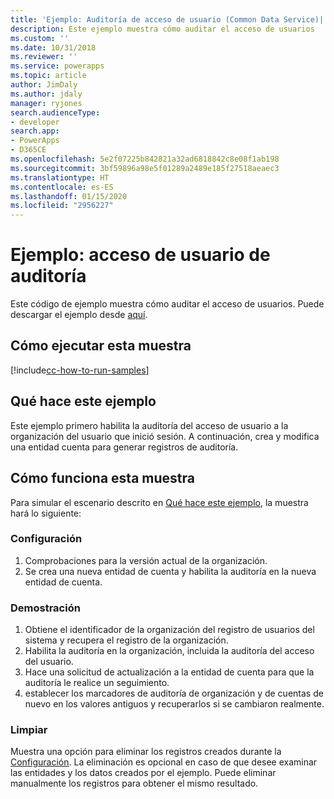 ```yaml
---
title: 'Ejemplo: Auditoría de acceso de usuario (Common Data Service)| Microsoft Docs'
description: Este ejemplo muestra cómo auditar el acceso de usuarios
ms.custom: ''
ms.date: 10/31/2018
ms.reviewer: ''
ms.service: powerapps
ms.topic: article
author: JimDaly
ms.author: jdaly
manager: ryjones
search.audienceType:
- developer
search.app:
- PowerApps
- D365CE
ms.openlocfilehash: 5e2f07225b842821a32ad6818842c8e08f1ab198
ms.sourcegitcommit: 3bf59896a98e5f01289a2489e185f27518aeaec3
ms.translationtype: HT
ms.contentlocale: es-ES
ms.lasthandoff: 01/15/2020
ms.locfileid: "2956227"
---
```

# <a name="sample-audit-user-access"></a>Ejemplo: acceso de usuario de auditoría

<!-- https://docs.microsoft.com/dynamics365/customer-engagement/developer/sample-audit-user-access -->

Este código de ejemplo muestra cómo auditar el acceso de usuarios. Puede descargar el ejemplo desde [aquí](https://github.com/Microsoft/PowerApps-Samples/tree/master/cds/orgsvc/C%23/AuditUserAccess).

## <a name="how-to-run-this-sample"></a>Cómo ejecutar esta muestra

[!include[cc-how-to-run-samples](../../includes/cc-how-to-run-samples.md)]

## <a name="what-this-sample-does"></a>Qué hace este ejemplo

Este ejemplo primero habilita la auditoría del acceso de usuario a la organización del usuario que inició sesión. A continuación, crea y modifica una entidad cuenta para generar registros de auditoría.

## <a name="how-this-sample-works"></a>Cómo funciona esta muestra

Para simular el escenario descrito en [Qué hace este ejemplo](#what-this-sample-does), la muestra hará lo siguiente:

### <a name="setup"></a>Configuración

1. Comprobaciones para la versión actual de la organización.
1. Se crea una nueva entidad de cuenta y habilita la auditoría en la nueva entidad de cuenta.

### <a name="demonstrate"></a>Demostración

1. Obtiene el identificador de la organización del registro de usuarios del sistema y recupera el registro de la organización.
2. Habilita la auditoría en la organización, incluida la auditoría del acceso del usuario.
3. Hace una solicitud de actualización a la entidad de cuenta para que la auditoría le realice un seguimiento.
4. establecer los marcadores de auditoría de organización y de cuentas de nuevo en los valores antiguos y recuperarlos si se cambiaron realmente.

### <a name="clean-up"></a>Limpiar

Muestra una opción para eliminar los registros creados durante la [Configuración](#setup). La eliminación es opcional en caso de que desee examinar las entidades y los datos creados por el ejemplo. Puede eliminar manualmente los registros para obtener el mismo resultado.
